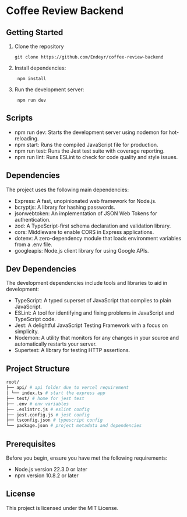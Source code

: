 # Coffee Review Backend

## Getting Started

1. Clone the repository

   ```nodejs
   git clone https://github.com/Endeyr/coffee-review-backend
   ```

2. Install dependencies:

   ```nodejs
    npm install
   ```

3. Run the development server:
   ```
    npm run dev
   ```

## Scripts

- npm run dev: Starts the development server using nodemon for hot-reloading.
- npm start: Runs the compiled JavaScript file for production.
- npm run test: Runs the Jest test suite with coverage reporting.
- npm run lint: Runs ESLint to check for code quality and style issues.

## Dependencies

The project uses the following main dependencies:

- Express: A fast, unopinionated web framework for Node.js.
- bcryptjs: A library for hashing passwords.
- jsonwebtoken: An implementation of JSON Web Tokens for authentication.
- zod: A TypeScript-first schema declaration and validation library.
- cors: Middleware to enable CORS in Express applications.
- dotenv: A zero-dependency module that loads environment variables from a .env file.
- googleapis: Node.js client library for using Google APIs.

## Dev Dependencies

The development dependencies include tools and libraries to aid in development:

- TypeScript: A typed superset of JavaScript that compiles to plain JavaScript.
- ESLint: A tool for identifying and fixing problems in JavaScript and TypeScript code.
- Jest: A delightful JavaScript Testing Framework with a focus on simplicity.
- Nodemon: A utility that monitors for any changes in your source and automatically restarts your server.
- Supertest: A library for testing HTTP assertions.

## Project Structure

```bash
root/
├── api/ # api folder due to vercel requirement
│ └── index.ts # start the express app
├── test/ # home for jest test
├── .env # env variables
├── .eslintrc.js # eslint config
├── jest.config.js # jest config
├── tsconfig.json # typescript config
└── package.json # project metadata and dependencies
```

## Prerequisites

Before you begin, ensure you have met the following requirements:

- Node.js version 22.3.0 or later
- npm version 10.8.2 or later

## License

This project is licensed under the MIT License.

